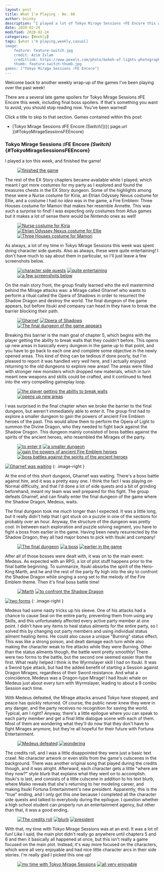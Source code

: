 ```yaml
---
layout: post
title: What I'm Playing - No. 60
author: bsinky
description: "I played a lot of Tokyo Mirage Sessions ♯FE Encore this week!"
date: 2020-02-24
modified: 2020-02-24
categories: [Weekly]
tags: [what i'm playing,weekly,casual]
image:
    feature: feature-switch.jpg
    credit: Azim Islam
    creditlink: https://www.pexels.com/photo/bokeh-of-lights-photography-1210276/
    thumb: feature-switch-thumb.jpg
games: ["Tokyo Mirage Sessions ♯FE Encore"]
---
```


Welcome back to another weekly wrap-up of the games I've been playing over the
past week!

There are a several late game spoilers for Tokyo Mirage Sessions ♯FE Encore this
week, including final boss spoilers. If that's something you want to avoid, you
should stop reading now. You've been warned!

Click a title to skip to that section. Games contained within this post:

 - [Tokyo Mirage Sessions ♯FE Encore *(Switch)*]({{ page.url }}#TokyoMirageSessionsFEEncore)

<!--more-->

### Tokyo Mirage Sessions ♯FE Encore *(Switch)*    {#TokyoMirageSessionsFEEncore}

I played a ton this week, and finished the game!

<figure class="half center">
    <a href="https://i.imgur.com/419nSBC.jpg"><img src="https://i.imgur.com/419nSBCm.jpg" alt="finished the game"/>
    </a>
</figure>

The rest of the EX Story chapters became available while I played, which meant I
got more costumes for my party as I explored and found the treasures chests in
the EX Story dungeon. Some of the highlights among these were a Nurse costume
for Kiria, an Etrian Odyssey Nexus costume for Ellie, and a costume I had *no
idea* was in the game, a Fire Emblem: Three Houses costume for Mamori that makes
her resemble Annette. This was such a surprise to find! I was expecting only
costumes from Atlus games but it makes a lot of sense there would be Nintendo
ones as well!

<figure class="third">
    <a href="https://i.imgur.com/yHpVBDE.jpg"><img src="https://i.imgur.com/yHpVBDEm.jpg" alt="Nurse costume for Kiria"/></a>
    <a href="https://i.imgur.com/BxQTXZo.jpg"><img src="https://i.imgur.com/BxQTXZom.jpg" alt="Etrian Odyssey Nexus costume for Ellie"/></a>
    <a href="https://i.imgur.com/V46Bpst.jpg"><img src="https://i.imgur.com/V46Bpstm.jpg" alt="Three Houses costume for Mamori"/></a>
</figure>

As always, a lot of my time in Tokyo Mirage Sessions this week was spent doing
character side quests. Also as always, these were quite entertaining! I don't
have much to say about them in particular, so I'll just leave a few screenshots
below.

<figure class="third">
    <a href="https://i.imgur.com/YJ5ti71.jpg"><img src="https://i.imgur.com/YJ5ti71m.jpg" alt="character side quests"/></a>
    <a href="https://i.imgur.com/XwRSlVR.jpg"><img src="https://i.imgur.com/XwRSlVRm.jpg" alt="quite entertaining"/></a>
    <a href="https://i.imgur.com/DJ8UBuV.jpg"><img src="https://i.imgur.com/DJ8UBuVm.jpg" alt="a few screenshots below"/></a>
</figure>

On the main story front, the group finally learned who the evil mastermind
behind the Mirage attacks was: a Mirage called Gharnef who wants to perform a
ritual called the Opera of Shadows in order to resurrect the Shadow Dragon and
destroy the world. The final dungeon of the game appears, but before Itsuki and
company can head in they have to break the barrier blocking their path.

<figure class="third">
    <a href="https://i.imgur.com/2sXqc7S.jpg"><img src="https://i.imgur.com/2sXqc7Sm.jpg" alt="Gharnef"/></a>
    <a href="https://i.imgur.com/qLh19vB.jpg"><img src="https://i.imgur.com/qLh19vBm.jpg" alt="Opera of Shadows"/></a>
    <a href="https://i.imgur.com/LUO0Dc4.jpg"><img src="https://i.imgur.com/LUO0Dc4m.jpg" alt="The final dungeon of the game appears"/></a>
</figure>

Breaking this barrier is the main goal of chapter 5, which begins with the
player getting the ability to break walls that they couldn't before. This opens
up new areas in basically every dungeon in the game up to that point, and you
have to go back to each one and complete some objective in the newly opened
areas. This kind of thing can be tedious if done poorly, but I'm pleased to
report it was handled *very well* here, and I actually enjoyed returning to the
old dungeons to explore new areas! The areas were filled with stronger new
monsters which dropped new materials, which in turn meant new weapons and skills
could be crafted, and it continued to feed into the very compelling gameplay
loop.

<figure class="half">
    <a href="https://i.imgur.com/3G9mtYt.jpg"><img src="https://i.imgur.com/3G9mtYtm.jpg" alt="the player getting the ability to break walls"/></a>
    <a href="https://i.imgur.com/Dwij36i.jpg"><img src="https://i.imgur.com/Dwij36im.jpg" alt="opens up new areas"/></a>
</figure>

I was surprised in the final chapter when we broke the barrier to the final
dungeon, but weren't immediately able to enter it. The group first had to
explore a smaller dungeon to gain the powers of ancient Fire Emblem heroes of
the past. This would allow them to perform the Opera of Light to summon the
Divine Dragon, who they needed to fight back against the Shadow Dragon. This
dungeon mainly consisted of boss battles against the spirits of the ancient
heroes, who resembled the Mirages of the party.

<figure class="half">
    <a href="https://i.imgur.com/5cb75Hx.jpg"><img src="https://i.imgur.com/5cb75Hxm.jpg" alt="to enter it"/></a>
    <a href="https://i.imgur.com/BgNXovQ.jpg"><img src="https://i.imgur.com/BgNXovQm.jpg" alt="a smaller dungeon"/></a>
    <a href="https://i.imgur.com/3NCSsTm.jpg"><img src="https://i.imgur.com/3NCSsTmm.jpg" alt="gain the powers of ancient Fire Emblem heroes"/></a>
    <a href="https://i.imgur.com/0FrT8jQ.jpg"><img src="https://i.imgur.com/0FrT8jQm.jpg" alt="boss battles against the spirits of the ancient heroes"/></a>
</figure>

[![Gharnef was waiting](https://i.imgur.com/7deVIrrm.jpg)](https://i.imgur.com/7deVIrr.jpg)
{: .image-right }

At the end of this short dungeon, Gharnef was waiting. There's a boss battle
against him, and it was a pretty easy one. I think the fact I was playing on
Normal difficulty, and that I'd done a lot of side quests and a bit of grinding
beforehand, meant my team was well prepared for this fight. The group defeats
Gharnef, and can finally enter the final dungeon of the game where the Shadow
Dragon, Medeus, waits.

The final dungeon took me *much* longer than I expected. It was a little long,
but it really didn't help that I got stuck on a puzzle in one of the sections
for probably over an hour. Anyway, the structure of the dungeon was pretty cool.
In between each exploration and puzzle solving segment, you have to fight a boss
from earlier in the game. Having been newly resurrected by the Shadow Dragon,
they all had major bones to pick with Itsuki and company!

<figure class="third">
    <a href="https://i.imgur.com/KiNmOxt.jpg"><img src="https://i.imgur.com/KiNmOxtm.jpg" alt="The final dungeon"/></a>
    <a href="https://i.imgur.com/mpqss8z.jpg"><img src="https://i.imgur.com/mpqss8zm.jpg" alt="a boss"/></a>
    <a href="https://i.imgur.com/QH6Ee7D.jpg"><img src="https://i.imgur.com/QH6Ee7Dm.jpg" alt="earlier in the game"/></a>
</figure>

After all of those bosses were dealt with, it was on to the main event: Medeus.
As expected with an RPG, a lot of plot stuff happens prior to the final battle
beginning. To summarize, Itsuki absorbs the spirit of the Hero-King Marth, and
he and the rest of the party fly high into the sky to confront the Shadow Dragon
while singing a song set to the melody of the Fire Emblem theme. Then it's final
boss battle time!

<figure class="half">
    <a href="https://i.imgur.com/wv5cmbl.jpg"><img src="https://i.imgur.com/wv5cmblm.jpg" alt="Marth"/></a>
    <a href="https://i.imgur.com/QSglK8j.jpg"><img src="https://i.imgur.com/QSglK8jm.jpg" alt="to confront the Shadow Dragon"/></a>
</figure>

[![two forms](https://i.imgur.com/Mjifwdhm.jpg)](https://i.imgur.com/Mjifwdh.jpg)
{: .image-right }

Medeus had some nasty tricks up his sleeve. One of his attacks had a chance to
cause Seal on the entire party, preventing them from using any Skills, and this
unfortunately affected every active party member at one point. I didn't have any
items to heal status ailments for the entire party, so I solved this by changing
out party members and using individual status ailment healing items. He could
also cause a unique "Burning" status effect. This was like a strong poison, and
dealt damage each turn while also making the character weak to fire attacks
while they were Burning. Other than the status ailments though, the battle went
pretty smoothly! There were two forms to the battle, but the second one seemed
easier than the first. What really helped I think is the Wyrmslayer skill I had
on Itsuki. It was a Sword type attack, but had the added benefit of starting a
Session against Dragon Mirages, regardless of their Sword resistance. And what a
coincidence, Medeus was a Dragon-type Mirage! I had Itsuki whale on Medeus just
about every turn with Wyrmslayer, leading to about a 9 combo Session each time.

With Medeus defeated, the Mirage attacks around Tokyo have stopped, and peace
has quickly returned. Of course, the public never knew they were in any danger,
and the party receives no recognition for saving the world. Typical, am I right?
Anyway, there's a little epilogue where you can speak to each party member and
get a final little dialogue scene with each of them. Most of them are wondering
what they'll do now that they don't have to fight Mirages anymore, but they're
all hopeful for their future with Fortuna Entertainment.

<figure class="half">
    <a href="https://i.imgur.com/2GYSv5u.jpg"><img src="https://i.imgur.com/2GYSv5um.jpg" alt="Medeus defeated"/></a>
    <a href="https://i.imgur.com/wjNf9dW.jpg"><img src="https://i.imgur.com/wjNf9dWm.jpg" alt="wondering"/></a>
</figure>

The credits roll, and I was a little disappointed they were just a basic text
crawl. No character artwork or even stills from the game's cutscenes in the
background. There was another original song that played during the credits
though, and it was alright. Afterward, each character gets a little "where are
they now?" style blurb that explains what they went on to accomplish. Itsuki's
is last, and consists of a little cutscene in addition to his text blurb, where
Maiko reveals that she's returning to her modeling career, and making Itsuki
Fortuna Entertainment's new president. Apparently, this is the "true" ending,
and I only got this one because I completed all the character side quests and
talked to everybody during the epilogue. I question whether a high school
student can properly run an entertainment agency, but other than that, it was a
good ending.

<figure class="third">
    <a href="https://i.imgur.com/NnSvIwD.jpg"><img src="https://i.imgur.com/NnSvIwDm.jpg" alt="The credits roll"/></a>
    <a href="https://i.imgur.com/cQr9rrn.jpg"><img src="https://i.imgur.com/cQr9rrnm.jpg" alt="blurb"/></a>
    <a href="https://i.imgur.com/Owrg1K1.jpg"><img src="https://i.imgur.com/Owrg1K1m.jpg" alt="president"/></a>
</figure>

With that, my time with Tokyo Mirage Sessions was at an end. It was a lot of
fun! Like I said, the main plot didn't really go anywhere until chapters 5 and 6
and then it basically all happened at once, but this isn't really a game focused
on the main plot. Instead, it's way more focused on the characters, which were
all very enjoyable and had nice little character arcs in their side stories. I'm
really glad I picked this one up!

<figure class="half">
    <a href="https://i.imgur.com/hciZQWs.jpg"><img src="https://i.imgur.com/hciZQWsm.jpg" alt="my time with Tokyo Mirage Sessions"/></a>
    <a href="https://i.imgur.com/EWJvKXC.jpg"><img src="https://i.imgur.com/EWJvKXCm.jpg" alt="all very enjoyable"/></a>
</figure>

